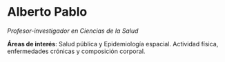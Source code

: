# Alberto Pablo

*Profesor-investigador en Ciencias de la Salud*

**Áreas de interés**: Salud pública y Epidemiología espacial. Actividad física, enfermedades crónicas y composición corporal. 
